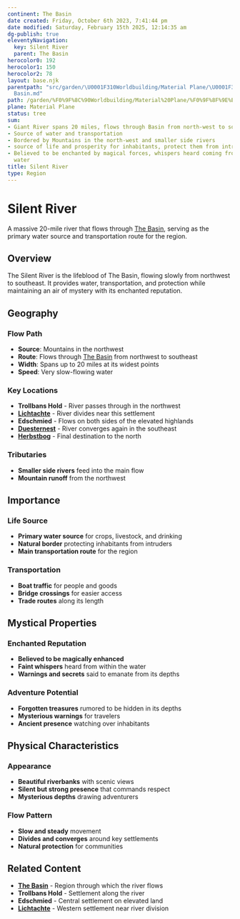 ```yaml
---
continent: The Basin
date created: Friday, October 6th 2023, 7:41:44 pm
date modified: Saturday, February 15th 2025, 12:14:35 am
dg-publish: true
eleventyNavigation:
  key: Silent River
  parent: The Basin
herocolor0: 192
herocolor1: 150
herocolor2: 78
layout: base.njk
parentpath: "src/garden/\U0001F310Worldbuilding/Material Plane/\U0001F3DE️The Basin/The
  Basin.md"
path: /garden/%F0%9F%8C%90Worldbuilding/Material%20Plane/%F0%9F%8F%9E%EF%B8%8FThe%20Basin/Silent%20River/
plane: Material Plane
status: tree
sum:
- Giant River spans 20 miles, flows through Basin from north-west to south-east
- Source of water and transportation
- Bordered by Mountains in the north-west and smaller side rivers
- source of life and prosperity for inhabitants, protect them from intruders
- Believed to be enchanted by magical forces, whispers heard coming from within the
  water
title: Silent River
type: Region
---
```


# Silent River

A massive 20-mile river that flows through [The Basin](/garden/%F0%9F%8C%90Worldbuilding/Material%20Plane/%F0%9F%8F%9E%EF%B8%8FThe%20Basin/The%20Basin), serving as the primary water source and transportation route for the region.

## Overview

The Silent River is the lifeblood of The Basin, flowing slowly from northwest to southeast. It provides water, transportation, and protection while maintaining an air of mystery with its enchanted reputation.

## Geography

### **Flow Path**
- **Source**: Mountains in the northwest
- **Route**: Flows through [The Basin](/garden/%F0%9F%8C%90Worldbuilding/Material%20Plane/%F0%9F%8F%9E%EF%B8%8FThe%20Basin/The%20Basin) from northwest to southeast
- **Width**: Spans up to 20 miles at its widest points
- **Speed**: Very slow-flowing water

### **Key Locations**
- **Trollbans Hold** - River passes through in the northwest
- **[Lichtachte](/garden/%F0%9F%8C%90Worldbuilding/Material%20Plane/%F0%9F%8F%9E%EF%B8%8FThe%20Basin/Regions/Lichtachte)** - River divides near this settlement
- **Edschmied** - Flows on both sides of the elevated highlands
- **[Duesternest](/garden/%F0%9F%8C%90Worldbuilding/Material%20Plane/%F0%9F%8F%9E%EF%B8%8FThe%20Basin/Regions/Duesternest)** - River converges again in the southeast
- **[Herbstbog](/garden/%F0%9F%8C%90Worldbuilding/Material%20Plane/%F0%9F%8F%9E%EF%B8%8FThe%20Basin/Regions/Herbstbog)** - Final destination to the north

### **Tributaries**
- **Smaller side rivers** feed into the main flow
- **Mountain runoff** from the northwest

## Importance

### **Life Source**
- **Primary water source** for crops, livestock, and drinking
- **Natural border** protecting inhabitants from intruders
- **Main transportation route** for the region

### **Transportation**
- **Boat traffic** for people and goods
- **Bridge crossings** for easier access
- **Trade routes** along its length

## Mystical Properties

### **Enchanted Reputation**
- **Believed to be magically enhanced**
- **Faint whispers** heard from within the water
- **Warnings and secrets** said to emanate from its depths

### **Adventure Potential**
- **Forgotten treasures** rumored to be hidden in its depths
- **Mysterious warnings** for travelers
- **Ancient presence** watching over inhabitants

## Physical Characteristics

### **Appearance**
- **Beautiful riverbanks** with scenic views
- **Silent but strong presence** that commands respect
- **Mysterious depths** drawing adventurers

### **Flow Pattern**
- **Slow and steady** movement
- **Divides and converges** around key settlements
- **Natural protection** for communities

## Related Content

- **[The Basin](/garden/%F0%9F%8C%90Worldbuilding/Material%20Plane/%F0%9F%8F%9E%EF%B8%8FThe%20Basin/The%20Basin)** - Region through which the river flows
- **Trollbans Hold** - Settlement along the river
- **Edschmied** - Central settlement on elevated land
- **[Lichtachte](/garden/%F0%9F%8C%90Worldbuilding/Material%20Plane/%F0%9F%8F%9E%EF%B8%8FThe%20Basin/Regions/Lichtachte)** - Western settlement near river division